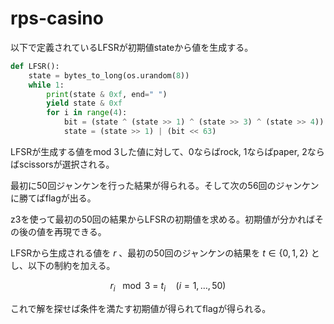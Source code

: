 
# rps-casino

以下で定義されているLFSRが初期値stateから値を生成する。

```python
def LFSR():
    state = bytes_to_long(os.urandom(8))
    while 1:
        print(state & 0xf, end=" ")
        yield state & 0xf  
        for i in range(4):
            bit = (state ^ (state >> 1) ^ (state >> 3) ^ (state >> 4)) & 1  
            state = (state >> 1) | (bit << 63)
```

LFSRが生成する値をmod 3した値に対して、0ならばrock, 1ならばpaper, 2ならばscissorsが選択される。

最初に50回ジャンケンを行った結果が得られる。そして次の56回のジャンケンに勝てばflagが出る。

z3を使って最初の50回の結果からLFSRの初期値を求める。初期値が分かればその後の値を再現できる。

LFSRから生成される値を $r$ 、最初の50回のジャンケンの結果を $t\in\{0,1,2\}$ とし、以下の制約を加える。

$$
    r_i\ \mod 3\ =\ t_i\quad (i=1,\ldots,50)
$$

これで解を探せば条件を満たす初期値が得られてflagが得られる。
